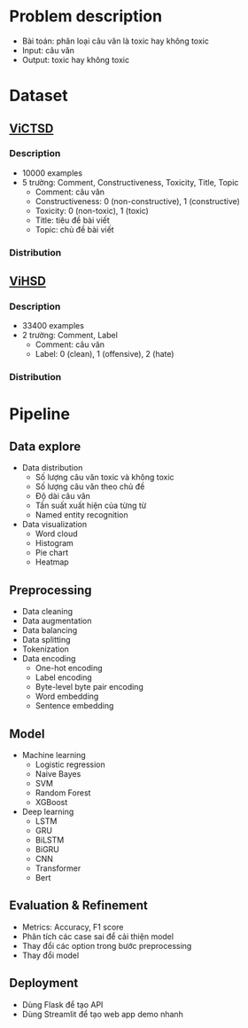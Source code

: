 # Problem description
- Bài toán: phân loại câu văn là toxic hay không toxic
- Input: câu văn
- Output: toxic hay không toxic
# Dataset
## [ViCTSD](https://github.com/tarudesu/ViCTSD)
### Description 
- 10000 examples
- 5 trường: Comment, Constructiveness, Toxicity, Title, Topic
    + Comment: câu văn
    + Constructiveness: 0 (non-constructive), 1 (constructive)
    + Toxicity: 0 (non-toxic), 1 (toxic)
    + Title: tiêu đề bài viết
    + Topic: chủ đề bài viết
### Distribution
## [ViHSD](https://github.com/sonlam1102/vihsd)
### Description
- 33400 examples
- 2 trường: Comment, Label
    + Comment: câu văn
    + Label: 0 (clean), 1 (offensive), 2 (hate)
### Distribution    
# Pipeline
## Data explore
- Data distribution
    + Số lượng câu văn toxic và không toxic
    + Số lượng câu văn theo chủ đề
    + Độ dài câu văn
    + Tần suất xuất hiện của từng từ
    + Named entity recognition
- Data visualization
    + Word cloud
    + Histogram
    + Pie chart
    + Heatmap
## Preprocessing
- Data cleaning
- Data augmentation
- Data balancing
- Data splitting
- Tokenization
- Data encoding
    + One-hot encoding
    + Label encoding
    + Byte-level byte pair encoding
    + Word embedding
    + Sentence embedding
## Model
- Machine learning
    + Logistic regression
    + Naive Bayes
    + SVM
    + Random Forest
    + XGBoost
- Deep learning
    + LSTM
    + GRU
    + BiLSTM
    + BiGRU
    + CNN
    + Transformer
    + Bert
## Evaluation & Refinement
- Metrics: Accuracy, F1 score
- Phân tích các case sai để cải thiện model
- Thay đổi các option trong bước preprocessing
- Thay đổi model
## Deployment
- Dùng Flask để tạo API
- Dùng Streamlit để tạo web app demo nhanh